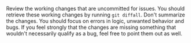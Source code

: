 Review the working changes that are uncommitted for issues. You should retrieve these working changes by running `git diffall`. Don't summarize the changes. You should focus on errors in logic, unwanted behavior and bugs. If you feel strongly that the changes are missing something that wouldn't necessarily qualify as a bug, feel free to point them out as well.